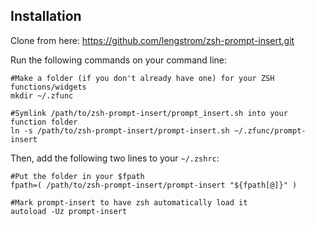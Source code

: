 ## Installation

Clone from here: https://github.com/lengstrom/zsh-prompt-insert.git

Run the following commands on your command line:

```
#Make a folder (if you don't already have one) for your ZSH functions/widgets
mkdir ~/.zfunc

#Symlink /path/to/zsh-prompt-insert/prompt_insert.sh into your function folder 
ln -s /path/to/zsh-prompt-insert/prompt-insert.sh ~/.zfunc/prompt-insert
```

Then, add the following two lines to your `~/.zshrc`:
```
#Put the folder in your $fpath
fpath=( /path/to/zsh-prompt-insert/prompt-insert "${fpath[@]}" )

#Mark prompt-insert to have zsh automatically load it
autoload -Uz prompt-insert
```
